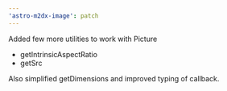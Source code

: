```yaml
---
'astro-m2dx-image': patch
---
```


Added few more utilities to work with Picture

- getIntrinsicAspectRatio
- getSrc

Also simplified getDimensions and improved typing of callback.
